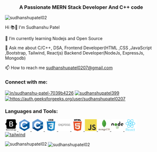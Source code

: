 <h3 align="center">A Passionate MERN Stack Developer And C++ code</h3>

<p align="left"> <img src="https://komarev.com/ghpvc/?username=sudhanshupatel02&label=Profile%20views&color=0e75b6&style=flat" alt="sudhanshupatel02" /> </p>
                                                        Hi 📚🤝 I'm Sudhanshu Patel

🌱 I’m currently learning Nodejs and Open Source

💬 Ask me about C/C++, DSA, Frontend Developer(HTML ,CSS ,JavaScript ,Bootstrap, Tailwind, Reactjs)
                      Backend Developer(NodeJs, ExpressJs, Mongodb)

📫 How to reach me sudhanshupatel0207@gmail.com


<h3 align="left">Connect with me:</h3>
<p align="left">
<a href="https://linkedin.com/in/in/sudhanshu-patel-7039b4226" target="blank"><img align="center" src="https://raw.githubusercontent.com/rahuldkjain/github-profile-readme-generator/master/src/images/icons/Social/linked-in-alt.svg" alt="in/sudhanshu-patel-7039b4226" height="30" width="40" /></a>
<!-- <a href="https://fb.com/sudhanshu.patel.756412" target="blank"><img align="center" src="https://raw.githubusercontent.com/rahuldkjain/github-profile-readme-generator/master/src/images/icons/Social/facebook.svg" alt="sudhanshu.patel.756412" height="30" width="40" /></a> -->
<a href="https://instagram.com/sudhanshupatel399" target="blank"><img align="center" src="https://raw.githubusercontent.com/rahuldkjain/github-profile-readme-generator/master/src/images/icons/Social/instagram.svg" alt="sudhanshupatel399" height="30" width="40" /></a>
<a href="https://auth.geeksforgeeks.org/user/https://auth.geeksforgeeks.org/user/sudhanshupatel0207" target="blank"><img align="center" src="https://raw.githubusercontent.com/rahuldkjain/github-profile-readme-generator/master/src/images/icons/Social/geeks-for-geeks.svg" alt="https://auth.geeksforgeeks.org/user/sudhanshupatel0207" height="30" width="40" /></a>
</p>

<h3 align="left">Languages and Tools:</h3>
<p align="left"> <a href="https://getbootstrap.com" target="_blank" rel="noreferrer"> <img src="https://raw.githubusercontent.com/devicons/devicon/master/icons/bootstrap/bootstrap-plain-wordmark.svg" alt="bootstrap" width="40" height="40"/> </a> <a href="https://www.cprogramming.com/" target="_blank" rel="noreferrer"> <img src="https://raw.githubusercontent.com/devicons/devicon/master/icons/c/c-original.svg" alt="c" width="40" height="40"/> </a> <a href="https://www.w3schools.com/cpp/" target="_blank" rel="noreferrer"> <img src="https://raw.githubusercontent.com/devicons/devicon/master/icons/cplusplus/cplusplus-original.svg" alt="cplusplus" width="40" height="40"/> </a> <a href="https://www.w3schools.com/css/" target="_blank" rel="noreferrer"> <img src="https://raw.githubusercontent.com/devicons/devicon/master/icons/css3/css3-original-wordmark.svg" alt="css3" width="40" height="40"/> </a> <a href="https://expressjs.com" target="_blank" rel="noreferrer"> <img src="https://raw.githubusercontent.com/devicons/devicon/master/icons/express/express-original-wordmark.svg" alt="express" width="40" height="40"/> </a> <a href="https://www.w3.org/html/" target="_blank" rel="noreferrer"> <img src="https://raw.githubusercontent.com/devicons/devicon/master/icons/html5/html5-original-wordmark.svg" alt="html5" width="40" height="40"/> </a> <a href="https://developer.mozilla.org/en-US/docs/Web/JavaScript" target="_blank" rel="noreferrer"> <img src="https://raw.githubusercontent.com/devicons/devicon/master/icons/javascript/javascript-original.svg" alt="javascript" width="40" height="40"/> </a> <a href="https://www.mongodb.com/" target="_blank" rel="noreferrer"> <img src="https://raw.githubusercontent.com/devicons/devicon/master/icons/mongodb/mongodb-original-wordmark.svg" alt="mongodb" width="40" height="40"/> </a> <a href="https://nodejs.org" target="_blank" rel="noreferrer"> <img src="https://raw.githubusercontent.com/devicons/devicon/master/icons/nodejs/nodejs-original-wordmark.svg" alt="nodejs" width="40" height="40"/> </a> <a href="https://reactjs.org/" target="_blank" rel="noreferrer"> <img src="https://raw.githubusercontent.com/devicons/devicon/master/icons/react/react-original-wordmark.svg" alt="react" width="40" height="40"/> </a> <a href="https://tailwindcss.com/" target="_blank" rel="noreferrer"> <img src="https://www.vectorlogo.zone/logos/tailwindcss/tailwindcss-icon.svg" alt="tailwind" width="40" height="40"/> </a> </p>

<p><img align="left" src="https://github-readme-stats.vercel.app/api/top-langs?username=sudhanshupatel02&show_icons=true&locale=en&layout=compact" alt="sudhanshupatel02" /></p>

<p>&nbsp;<img align="center" src="https://github-readme-stats.vercel.app/api?username=sudhanshupatel02&show_icons=true&locale=en" alt="sudhanshupatel02" /></p>


